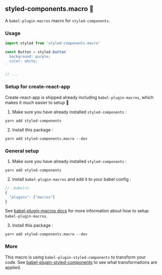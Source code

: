 ## styled-components.macro 🎣

A `babel-plugin-macros` macro for `styled-components`.

### Usage

```js
import styled from 'styled-components.macro'

const Button = styled.button`
  background: purple;
  color: white;
`

// ...
```

### Setup for create-react-app

Create-react-app is shipped already including `babel-plugin-macros`, which makes it much easier to setup 🚀

1. Make sure you have already installed `styled-components` :

```
yarn add styled-components
```

2. Install this package :

```
yarn add styled-components.macro --dev
```

### General setup

1. Make sure you have already installed `styled-components` :

```
yarn add styled-components
```

2. Install `babel-plugin-macros` and add it to your babel config :

```js
// .babelrc
{
  "plugins": ["macros"]
}
```

See [babel-plugin-macros docs](https://github.com/kentcdodds/babel-plugin-macros/blob/master/other/docs/user.md#babel-plugin-macros-usage-for-users) for more information about how to setup `babel-plugin-macros`.

3. Install this package :

```
yarn add styled-components.macro --dev
```

### More

This macro is using `babel-plugin-styled-components` to transform your code. See [babel-plugin-styled-components](https://github.com/styled-components/babel-plugin-styled-components) to see what transformations are applied.
